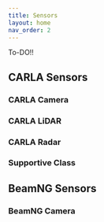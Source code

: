 ```yaml
---
title: Sensors
layout: home
nav_order: 2
---
```


To-DO!!

## CARLA Sensors

### CARLA Camera

### CARLA LiDAR

### CARLA Radar

### Supportive Class

## BeamNG Sensors

### BeamNG Camera